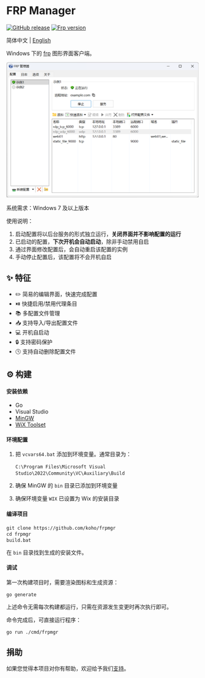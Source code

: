 # FRP Manager

[![GitHub release](https://img.shields.io/github/tag/koho/frpmgr.svg?label=release)](https://github.com/koho/frpmgr/releases)
[![Frp version](https://img.shields.io/endpoint?url=https%3A%2F%2Fgo.shields.workers.dev%2Fkoho%2Ffrpmgr%2Fmaster%3Fname%3Dfrp)](https://github.com/fatedier/frp)

简体中文 | [English](README_en.md)

Windows 下的 [frp](https://github.com/fatedier/frp) 图形界面客户端。

![screenshot](/docs/screenshot_zh.png)

系统需求：Windows 7 及以上版本

使用说明：

1. 启动配置将以后台服务的形式独立运行，**关闭界面并不影响配置的运行**
2. 已启动的配置，**下次开机会自动启动**，除非手动禁用自启
3. 通过界面修改配置后，会自动重启该配置的实例
4. 手动停止配置后，该配置将不会开机自启

## :sparkles: 特征

* :pencil2: 简易的编辑界面，快速完成配置
* :play_or_pause_button: 快捷启用/禁用代理条目
* 📚 多配置文件管理
* :inbox_tray: 支持导入/导出配置文件
* :computer: 开机自启动
* :lock: 支持密码保护
* :clock4: 支持自动删除配置文件

## :gear: 构建

#### 安装依赖

- Go
- Visual Studio
- [MinGW](https://www.mingw-w64.org/)
- [WiX Toolset](https://wixtoolset.org/)

#### 环境配置

1. 把 `vcvars64.bat` 添加到环境变量。通常目录为：

   `C:\Program Files\Microsoft Visual Studio\2022\Community\VC\Auxiliary\Build`

2. 确保 MinGW 的 `bin` 目录已添加到环境变量

3. 确保环境变量 `WIX` 已设置为 Wix 的安装目录

#### 编译项目

```shell
git clone https://github.com/koho/frpmgr
cd frpmgr
build.bat
```

在 `bin` 目录找到生成的安装文件。

#### 调试

第一次构建项目时，需要渲染图标和生成资源：

```shell
go generate
```

上述命令无需每次构建都运行，只需在资源发生变更时再次执行即可。

命令完成后，可直接运行程序：

```shell
go run ./cmd/frpmgr
```

## 捐助

如果您觉得本项目对你有帮助，欢迎给予我们[支持](/docs/donate-wechat.jpg)。
